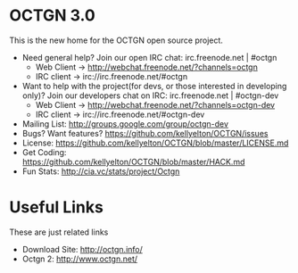 OCTGN 3.0
=================================================
This is the new home for the OCTGN open source project.

* Need general help? Join our open IRC chat: irc.freenode.net | #octgn
  * Web Client -> http://webchat.freenode.net/?channels=octgn
  * IRC client -> irc://irc.freenode.net/#octgn
* Want to help with the project(for devs, or those interested in developing only)? Join our developers chat on IRC: irc.freenode.net | #octgn-dev
  * Web Client -> http://webchat.freenode.net/?channels=octgn-dev
  * IRC client -> irc://irc.freenode.net/#octgn-dev
* Mailing List: http://groups.google.com/group/octgn-dev
* Bugs? Want features? https://github.com/kellyelton/OCTGN/issues
* License: https://github.com/kellyelton/OCTGN/blob/master/LICENSE.md
* Get Coding: https://github.com/kellyelton/OCTGN/blob/master/HACK.md
* Fun Stats: http://cia.vc/stats/project/Octgn

Useful Links
=================================================
These are just related links

* Download Site: http://octgn.info/
* Octgn 2: http://www.octgn.net/
